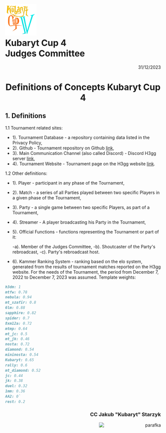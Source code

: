 # <img src="https://github.com/KubarytTournaments/KubarytCup/blob/English/Logo/logo-kc4.png" alt="logokc4" style="width: 20%; height: auto;"> <br>Kubaryt Cup 4 <br>Judges Committee

<p align="right">31/12/2023</p>

<h1 align="center">Definitions of Concepts Kubaryt Cup 4</h1>

## 1. Definitions

1.1 Tournament related sites:

- 1). Tournament Database - a repository containing data listed in the Privacy Policy,
- 2). Github - Tournament repository on Github [link](https://github.com/KubarytTournaments/KubarytCup/tree/Polish),
- 3). Main Communication Channel (also called Discord) - Discord H3gg server [link](https://discord.com/invite/r6dS4D9edd),
- 4). Tournament Website - Tournament page on the H3gg website [link](https://h3.gg/competitions/V2/81).

1.2 Other definitions:

- 1). Player - participant in any phase of the Tournament,
- 2). Match - a series of all Parties played between two specific Players in a given phase of the Tournament,
- 3). Party - a single game between two specific Players, as part of a Tournament,
- 4). Streamer - A player broadcasting his Party in the Tournament,
- 5). Official Functions - functions representing the Tournament or part of it:

   -a). Member of the Judges Committee,
   -b). Shoutcaster of the Party's rebroadcast,
   -c). Party's rebroadcast host.
- 6). Kammer Ranking System - ranking based on the elo system, generated from the results of tournament matches reported on the H3gg website. For the needs of the Tournament, the period from December 7, 2022 to December 7, 2023 was assumed. Template weights:

```md
h3dm: 1
mtfw: 0.78
nebula: 0.94
mt_szafir: 0.8
6lm: 0.88
sapphire: 0.82
spider: 0.7
8xm12a: 0.72
mtmp: 0.64
mt_jc: 0.5
mt_jk: 0.46
nosta: 0.72
diamond: 0.54
mininosta: 0.54
Kubaryt: 0.65
rally: 0.6
mt_diamond: 0.52
jc: 0.44
jk: 0.38
duel: 0.32
1mm: 0.36
AA2: 0`
rest: 0.2
```

### <p align="right">CC Jakub "Kubaryt" Starzyk</p>
<div align="right"><img src="https://media.discordapp.net/attachments/1022538414328913930/1136284542727110656/image-removebg-preview_3.png" alt="parafka" style="height: auto; width :200px; float:right;"/></div>
